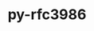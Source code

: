 ---
title: "py-rfc3986"
layout: cache
categories: [package, develop]
meta: {"compilers": ["none"], "num_specs": 18, "num_specs_by_stack": {"data-vis-sdk": 5, "e4s": 8, "e4s-neoverse-v2": 5, "root": 18}, "oss": ["ubuntu20.04", "ubuntu22.04"], "platforms": ["linux"], "stacks": ["data-vis-sdk", "e4s", "e4s-neoverse-v2", "root"], "targets": ["neoverse_v2", "x86_64_v3"], "versions": ["1.4.0"]}
spec_details: [{"compiler": "none", "hash": "5ybvbg4xhvoc2p4tucpu7kopg5w6mdbm", "os": "ubuntu22.04", "platform": "linux", "size": "-", "stacks": ["e4s", "root"], "target": "x86_64_v3", "variants": ["build_system=python_pip", "+idna2008"], "versions": ["1.4.0"]}, {"compiler": "none", "hash": "7ab54b4evizoib45o6qjth52i4dm4gfe", "os": "ubuntu20.04", "platform": "linux", "size": "-", "stacks": ["data-vis-sdk", "root"], "target": "x86_64_v3", "variants": ["build_system=python_pip", "+idna2008"], "versions": ["1.4.0"]}, {"compiler": "none", "hash": "7ob7qmvczj24wyz53w66l3wbhz63uymw", "os": "ubuntu22.04", "platform": "linux", "size": "-", "stacks": ["e4s", "root"], "target": "x86_64_v3", "variants": ["build_system=python_pip", "+idna2008"], "versions": ["1.4.0"]}, {"compiler": "none", "hash": "7tw4yyzoqgqbeknihidy3d3hzhle3npf", "os": "ubuntu22.04", "platform": "linux", "size": "-", "stacks": ["e4s-neoverse-v2", "root"], "target": "neoverse_v2", "variants": ["build_system=python_pip", "+idna2008"], "versions": ["1.4.0"]}, {"compiler": "none", "hash": "bvaulaiif5fi5ewlxsqqjcfpfgq7cprt", "os": "ubuntu22.04", "platform": "linux", "size": "-", "stacks": ["e4s-neoverse-v2", "root"], "target": "neoverse_v2", "variants": ["build_system=python_pip", "+idna2008"], "versions": ["1.4.0"]}, {"compiler": "none", "hash": "cd3dfrox7pljebz75gv4obc3oojrb7sg", "os": "ubuntu20.04", "platform": "linux", "size": "-", "stacks": ["data-vis-sdk", "root"], "target": "x86_64_v3", "variants": ["build_system=python_pip", "+idna2008"], "versions": ["1.4.0"]}, {"compiler": "none", "hash": "eyv4unprr4mexxzbxzmhing5wulhtgii", "os": "ubuntu20.04", "platform": "linux", "size": "-", "stacks": ["data-vis-sdk", "root"], "target": "x86_64_v3", "variants": ["build_system=python_pip", "+idna2008"], "versions": ["1.4.0"]}, {"compiler": "none", "hash": "gnkxx4w5mxhzkh44yj2kx36g2x63zr6f", "os": "ubuntu20.04", "platform": "linux", "size": "-", "stacks": ["data-vis-sdk", "root"], "target": "x86_64_v3", "variants": ["build_system=python_pip", "+idna2008"], "versions": ["1.4.0"]}, {"compiler": "none", "hash": "hbcofzqavxax4qk65wimlqzdruokogsl", "os": "ubuntu22.04", "platform": "linux", "size": "-", "stacks": ["e4s-neoverse-v2", "root"], "target": "neoverse_v2", "variants": ["build_system=python_pip", "+idna2008"], "versions": ["1.4.0"]}, {"compiler": "none", "hash": "j5va5unwxaqg32fj74f6ra7ytqdoxtmr", "os": "ubuntu22.04", "platform": "linux", "size": "-", "stacks": ["e4s", "root"], "target": "x86_64_v3", "variants": ["build_system=python_pip", "+idna2008"], "versions": ["1.4.0"]}, {"compiler": "none", "hash": "kgvgshbdzjvuctw52nyajronoesccux7", "os": "ubuntu22.04", "platform": "linux", "size": "-", "stacks": ["e4s-neoverse-v2", "root"], "target": "neoverse_v2", "variants": ["build_system=python_pip", "+idna2008"], "versions": ["1.4.0"]}, {"compiler": "none", "hash": "kv75kn2wxd6xmhxvchnw3z33dakvewmo", "os": "ubuntu22.04", "platform": "linux", "size": "-", "stacks": ["e4s-neoverse-v2", "root"], "target": "neoverse_v2", "variants": ["build_system=python_pip", "+idna2008"], "versions": ["1.4.0"]}, {"compiler": "none", "hash": "neac6aowf7prbz3oqa7vttzovwwks3tt", "os": "ubuntu22.04", "platform": "linux", "size": "-", "stacks": ["e4s", "root"], "target": "x86_64_v3", "variants": ["build_system=python_pip", "+idna2008"], "versions": ["1.4.0"]}, {"compiler": "none", "hash": "p4dablzotpns4kkyf5v6rkn5nbvpda4f", "os": "ubuntu22.04", "platform": "linux", "size": "-", "stacks": ["e4s", "root"], "target": "x86_64_v3", "variants": ["build_system=python_pip", "+idna2008"], "versions": ["1.4.0"]}, {"compiler": "none", "hash": "pjlu6bw55n4ysqvbruyj4hc7kldnzz3d", "os": "ubuntu22.04", "platform": "linux", "size": "-", "stacks": ["e4s", "root"], "target": "x86_64_v3", "variants": ["build_system=python_pip", "+idna2008"], "versions": ["1.4.0"]}, {"compiler": "none", "hash": "rbvxleip4lc474kqc7uscab37lgazygj", "os": "ubuntu20.04", "platform": "linux", "size": "-", "stacks": ["data-vis-sdk", "root"], "target": "x86_64_v3", "variants": ["build_system=python_pip", "+idna2008"], "versions": ["1.4.0"]}, {"compiler": "none", "hash": "vmsnqsan6wp7z3zegctbzchrw3j7luuv", "os": "ubuntu22.04", "platform": "linux", "size": "-", "stacks": ["e4s", "root"], "target": "x86_64_v3", "variants": ["build_system=python_pip", "+idna2008"], "versions": ["1.4.0"]}, {"compiler": "none", "hash": "ylqfpouhw7x7bwveydkffthqkdxy3ab3", "os": "ubuntu22.04", "platform": "linux", "size": "-", "stacks": ["e4s", "root"], "target": "x86_64_v3", "variants": ["build_system=python_pip", "+idna2008"], "versions": ["1.4.0"]}]
---